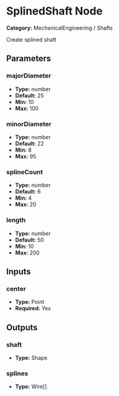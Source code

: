 
# SplinedShaft Node

**Category:** MechanicalEngineering / Shafts

Create splined shaft

## Parameters


### majorDiameter
- **Type:** number
- **Default:** 25
- **Min:** 10
- **Max:** 100



### minorDiameter
- **Type:** number
- **Default:** 22
- **Min:** 8
- **Max:** 95



### splineCount
- **Type:** number
- **Default:** 6
- **Min:** 4
- **Max:** 20



### length
- **Type:** number
- **Default:** 50
- **Min:** 10
- **Max:** 200



## Inputs


### center
- **Type:** Point
- **Required:** Yes



## Outputs


### shaft
- **Type:** Shape



### splines
- **Type:** Wire[]




